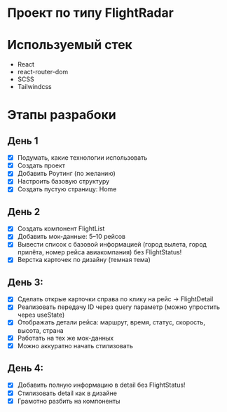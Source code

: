 # Проект по типу FlightRadar
# Используемый стек
- React
- react-router-dom
- SCSS
- Tailwindcss
# Этапы разрабоки
## День 1
- [x] Подумать, какие технологии использовать
- [x] Создать проект
- [x] Добавить Роутинг (по желанию)
- [x] Настроить базовую структуру
- [x] Создать пустую страницу: Home
## День 2
- [x] Создать компонент FlightList
- [x] Добавить мок-данные: 5–10 рейсов
- [x] Вывести список с базовой информацией (город вылета, город прилёта, номер рейса авиакомпания) без FlightStatus!
- [x] Верстка карточек по дизайну (темная тема)

## День 3:

- [x] Сделать открые карточки справа по клику на рейс → FlightDetail
- [x] Реализовать передачу ID через query параметр (можно упростить через useState)
- [x] Отображать детали рейса: маршрут, время, статус, скорость, высота, страна
- [x] Работать на тех же мок-данных
- [x] Можно аккуратно начать стилизовать

## День 4:

- [x] Добавить полную информацию в detail без FlightStatus!
- [x] Стилизовать detail как в дизайне
- [x] Грамотно разбить на компоненты